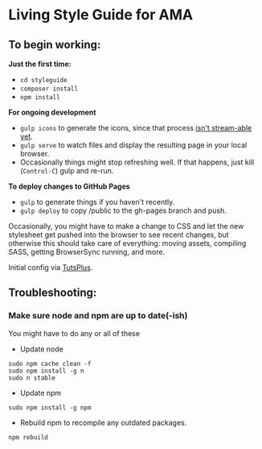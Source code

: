 # Living Style Guide for AMA
## To begin working:

**Just the first time:**
- `cd styleguide`
- `composer install`
- `npm install`

**For ongoing development**
- `gulp icons` to generate the icons, since that process [isn't stream-able yet](https://github.com/filamentgroup/gulpicon/issues/1).
- `gulp serve` to watch files and display the resulting page in your local browser.
- Occasionally things might stop refreshing well. If that happens, just kill (`Control-C`) gulp and re-run. 

**To deploy changes to GitHub Pages**
- `gulp` to generate things if you haven't recently.
- `gulp deploy` to copy /public to the gh-pages branch and push.

Occasionally, you might have to make a change to CSS and let the new stylesheet get pushed into the browser to see recent changes, but otherwise this should take care of everything: moving assets, compiling SASS, getting BrowserSync running, and more.

Initial config via [TutsPlus](https://webdesign.tutsplus.com/tutorials/combining-pattern-lab-with-gulp-for-improved-workflow--cms-22187).

## Troubleshooting:
### Make sure node and npm are up to date(-ish)
You might have to do any or all of these
- Update node
```
sudo npm cache clean -f
sudo npm install -g n
sudo n stable
```
- Update npm
```
sudo npm install -g npm
```
- Rebuild npm to recompile any outdated packages.
```
npm rebuild
```
